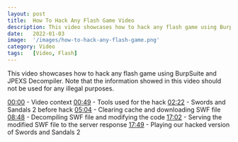 ```yaml
---
layout: post
title:  How To Hack Any Flash Game Video
description: This video showcases how to hack any flash game using BurpSuite and JPEXS Decompiler. Note that the information showed in this video should not be used for any illegal purposes.
date:   2022-01-03 
image:  '/images/how-to-hack-any-flash-game.png'
category: Video
tags:   [Video, Flash]
---
```


This video showcases how to hack any flash game using BurpSuite and JPEXS Decompiler. Note that the information showed in this video should not be used for any illegal purposes.

<a href="https://www.youtube.com/watch?v=bnSUBy9YrOc&t=0s">00:00</a> - Video context
<a href="https://www.youtube.com/watch?v=bnSUBy9YrOc&t=49s">00:49</a> - Tools used for the hack
<a href="https://www.youtube.com/watch?v=bnSUBy9YrOc&t=142s">02:22</a> - Swords and Sandals 2 before hack
<a href="https://www.youtube.com/watch?v=bnSUBy9YrOc&t=304s">05:04</a> - Clearing cache and downloading SWF file
<a href="https://www.youtube.com/watch?v=bnSUBy9YrOc&t=528s">08:48</a> - Decompiling SWF file and modifying the code
<a href="https://www.youtube.com/watch?v=bnSUBy9YrOc&t=1022s">17:02</a> - Serving the modified SWF file to the server response
<a href="https://www.youtube.com/watch?v=bnSUBy9YrOc&t=1069s">17:49</a> - Playing our hacked version of Swords and Sandals 2
